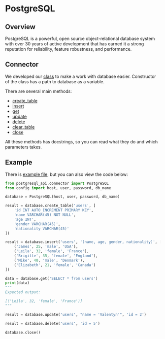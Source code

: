 # PostgreSQL

## Overview

PostgreSQL is a powerful, open source object-relational database system with over 30 years of active development that has earned it a strong reputation for reliability, feature robustness, and performance.

## Connector

We developed our [class](https://github.com/mezidia/medivac/blob/main/postgresql_api/connector.py) to make a work with
database easier. Constructor of the class has a path to database as a variable.

There are several main methods:

- [create_table](https://github.com/mezidia/medivac/blob/main/postgresql_api/connector.py#L28-L59)
- [insert](https://github.com/mezidia/medivac/blob/main/postgresql_api/connector.py#L61-L93)
- [get](https://github.com/mezidia/medivac/blob/main/postgresql_api/connector.py#L95-L112)
- [update](https://github.com/mezidia/medivac/blob/main/postgresql_api/connector.py#L114-L134)
- [delete](https://github.com/mezidia/medivac/blob/main/postgresql_api/connector.py#L136-L155)
- [clear_table](https://github.com/mezidia/medivac/blob/main/postgresql_api/connector.py#L157-L163)
- [close](https://github.com/mezidia/medivac/blob/main/postgresql_api/connector.py#L165-L169)

All these methods has docstrings, so you can read what they do and which parameters takes.

## Example

There is [example file](https://github.com/mezidia/medivac/blob/main/postgresql_api/example.py),
but you can also view the code below:

```python
from postgresql_api.connector import PostgreSQL
from config import host, user, password, db_name

database = PostgreSQL(host, user, password, db_name)

result = database.create_table('users', [
    'id INT AUTO_INCREMENT PRIMARY KEY',
    'name VARCHAR(45) NOT NULL',
    'age INT',
    'gender VARCHAR(45)',
    'nationality VARCHAR(45)'
])

result = database.insert('users', '(name, age, gender, nationality)', [
    ('James', 25, 'male', 'USA'),
    ('Leila', 32, 'female', 'France'),
    ('Brigitte', 35, 'female', 'England'),
    ('Mike', 40, 'male', 'Denmark'),
    ('Elizabeth', 21, 'female', 'Canada')
])

data = database.get('SELECT * from users')
print(data)
"""
Expected output:

[('Leila', 32, 'female', 'France')]
"""

result = database.update('users', "name = 'Valentyn'", 'id = 2')

result = database.delete('users', 'id = 5')

database.close()
```
